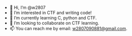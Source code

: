 - 👋 Hi, I’m @w2807
- 👀 I’m interested in CTF and writing code!
- 🌱 I’m currently learning C, python and CTF.
- 💞️ I’m looking to collaborate on CTF learning.
- 📫 You can reach me by email: w2807090881@gmail.com.

<!---
w2807/w2807 is a ✨ special ✨ repository because its `README.md` (this file) appears on your GitHub profile.
You can click the Preview link to take a look at your changes.
--->

